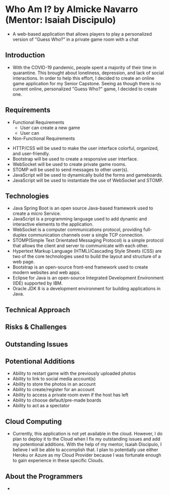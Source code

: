 # Who Am I? by Almicke Navarro (Mentor: Isaiah Discipulo)
* A web-based application that allows players to play a personalized version of "Guess Who?" in a private game room with a chat 

## Introduction
* With the COVID-19 pandemic, people spent a majority of their time in quarantine. This brought about loneliness, depression, and lack of social interactions. In order to help this effort, I decided to create an online game application for my Senior Capstone. Seeing as though there is no current online, personalized "Guess Who?" game, I decided to create one.

## Requirements
* Functional Requirements
  - User can create a new game 
  - User can 
* Non-Functional Requirements
 - HTTP/CSS will be used to make the user interface colorful, organized, and user-friendly.
 - Bootstrap will be used to create a responsive user interface.
 - WebSocket will be used to create private game rooms.
 - STOMP will be used to send messages to other user(s).
 - JavaScript will be used to dynamically build the forms and gameboards. 
 - JavaScript will be used to instantiate the use of WebSocket and STOMP.
 
## Technologies
* Java Spring Boot is an open source Java-based framework used to create a micro Service.
* JavaScript is a programming language used to add dynamic and interactive elements to the application. 
* WebSocket is a computer communications protocol, providing full-duplex communication channels over a single TCP connection. 
* STOMP(Simple Text Orientated Messaging Protocol) is a simple protocol that allows the client and server to communicate with each other. 
* Hypertext Markup Language (HTML)/Cascading Style Sheets (CSS) are two of the core technologies used to build the layout and structure of a web page. 
* Bootstrap is an open-source front-end framework used to create modern websites and web apps. 
* Eclipse for Java is an open-source Integrated Development Environment (IDE) supported by IBM.
* Oracle JDK 8 is a development environment for building applications in Java. 

## Technical Approach 

## Risks & Challenges

## Outstanding Issues


## Potentional Additions
* Ability to restart game with the previously uploaded photos
* Ability to link to social media account(s)
* Ability to store the photos in an account
* Ability to create/register for an account
* Ability to access a private room even if the host has left
* Ability to choose default/pre-made boards
* Ability to act as a spectator

## Cloud Computing 
* Currently, this application is not yet available in the cloud. However, I do plan to deploy it to the Cloud when I fix my outstanding issues and add my potentional additions. With the help of my mentor, Isaiah Discipulo, I believe I will be able to accomplish that. I plan to potentially use either Heroku or Azure as my Cloud Provider because I was fortunate enough to gain experience in these specific Clouds. 


## About the Programmers  
* 
